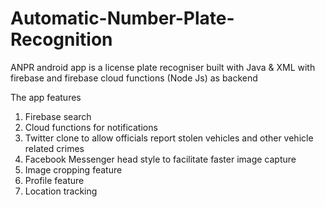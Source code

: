 # Automatic-Number-Plate-Recognition
ANPR android app is a license plate recogniser built with Java &amp; XML with firebase and firebase cloud functions (Node Js) as backend

The app features 
1. Firebase search
2. Cloud functions for notifications
3. Twitter clone to allow officials report stolen vehicles and other vehicle related crimes
4. Facebook Messenger head style to facilitate faster image capture
5. Image cropping feature 
6. Profile feature
5. Location tracking
